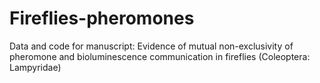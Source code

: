 # Fireflies-pheromones

Data and code for manuscript:	Evidence of mutual non-exclusivity of pheromone and bioluminescence communication in fireflies (Coleoptera: Lampyridae)
